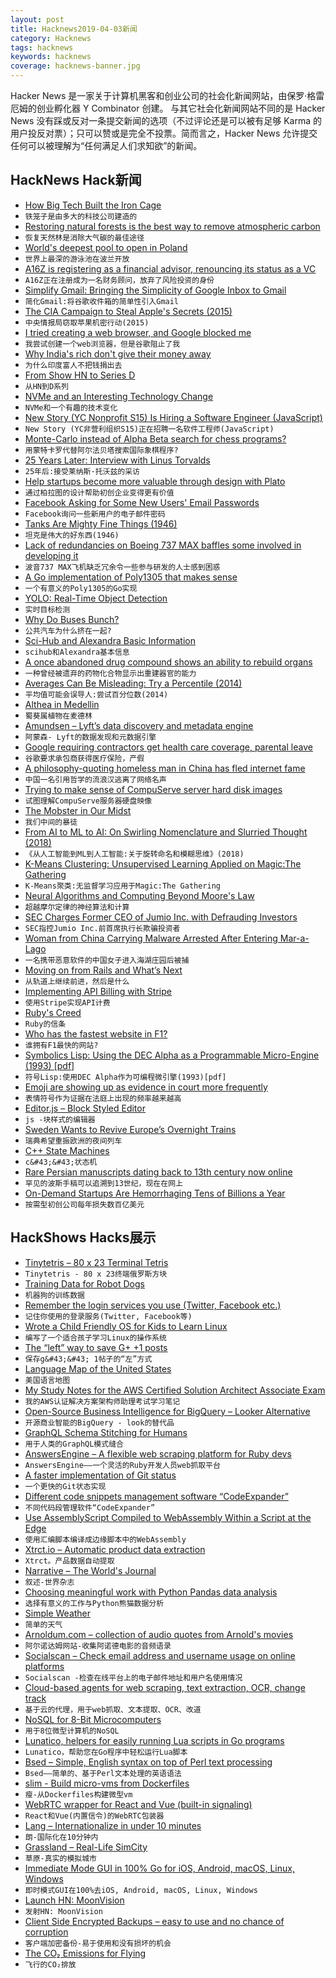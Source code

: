 ```yaml
---
layout: post
title: Hacknews2019-04-03新闻
category: Hacknews
tags: hacknews
keywords: hacknews
coverage: hacknews-banner.jpg
---
```


Hacker News 是一家关于计算机黑客和创业公司的社会化新闻网站，由保罗·格雷厄姆的创业孵化器 Y Combinator 创建。
与其它社会化新闻网站不同的是 Hacker News 没有踩或反对一条提交新闻的选项（不过评论还是可以被有足够 Karma 的用户投反对票）；只可以赞或是完全不投票。简而言之，Hacker News 允许提交任何可以被理解为“任何满足人们求知欲”的新闻。

## HackNews Hack新闻


- [How Big Tech Built the Iron Cage](https://www.newyorker.com/culture/cultural-comment/building-the-digital-iron-cage)
- `铁笼子是由多大的科技公司建造的`
- [Restoring natural forests is the best way to remove atmospheric carbon](https://www.nature.com/articles/d41586-019-01026-8)
- `恢复天然林是消除大气碳的最佳途径`
- [World&#39;s deepest pool to open in Poland](https://www.cnn.com/travel/article/worlds-deepest-pool-scli-intl/index.html)
- `世界上最深的游泳池在波兰开放`
- [A16Z is registering as a financial advisor, renouncing its status as a VC](https://www.forbes.com/sites/alexkonrad/2019/04/02/andreessen-horowitz-is-blowing-up-the-venture-capital-model-again/)
- `A16Z正在注册成为一名财务顾问，放弃了风险投资的身份`
- [Simplify Gmail: Bringing the Simplicity of Google Inbox to Gmail](https://simpl.fyi/gmail/)
- `简化Gmail:将谷歌收件箱的简单性引入Gmail`
- [The CIA Campaign to Steal Apple&#39;s Secrets (2015)](https://theintercept.com/2015/03/10/ispy-cia-campaign-steal-apples-secrets/)
- `中央情报局窃取苹果机密行动(2015)`
- [I tried creating a web browser, and Google blocked me](https://blog.samuelmaddock.com/posts/google-widevine-blocked-my-browser/)
- `我尝试创建一个web浏览器，但是谷歌阻止了我`
- [Why India&#39;s rich don&#39;t give their money away](https://www.bbc.com/news/world-asia-india-47566542)
- `为什么印度富人不把钱捐出去`
- [From Show HN to Series D](https://segment.com/blog/show-hn-to-series-d/)
- `从HN到D系列`
- [NVMe and an Interesting Technology Change](https://utcc.utoronto.ca/~cks/space/blog/tech/NVMeAndTechChange)
- `NVMe和一个有趣的技术变化`
- [New Story (YC Nonprofit S15) Is Hiring a Software Engineer (JavaScript)](https://newstorycharity.org/careers/software-engineer-position/)
- `New Story (YC非营利组织S15)正在招聘一名软件工程师(JavaScript)`
- [Monte-Carlo instead of Alpha Beta search for chess programs?](https://en.chessbase.com/post/monte-carlo-instead-of-alpha-beta)
- `用蒙特卡罗代替阿尔法贝塔搜索国际象棋程序?`
- [25 Years Later: Interview with Linus Torvalds](https://www.linuxjournal.com/content/25-years-later-interview-linus-torvalds)
- `25年后:接受莱纳斯·托沃兹的采访`
- [Help startups become more valuable through design with Plato](https://www.useplato.com/careers-job-postings?gh_jid=4224721002)
- `通过柏拉图的设计帮助初创企业变得更有价值`
- [Facebook Asking for Some New Users&#39; Email Passwords](https://www.thedailybeast.com/beyond-sketchy-facebook-demanding-some-new-users-email-passwords)
- `Facebook询问一些新用户的电子邮件密码`
- [Tanks Are Mighty Fine Things (1946)](http://imperialclub.com/Yr/1945/46Tanks/)
- `坦克是伟大的好东西(1946)`
- [Lack of redundancies on Boeing 737 MAX baffles some involved in developing it](https://www.seattletimes.com/business/boeing-aerospace/a-lack-of-redundancies-on-737-max-system-has-baffled-even-those-who-worked-on-the-jet/)
- `波音737 MAX飞机缺乏冗余令一些参与研发的人士感到困惑`
- [A Go implementation of Poly1305 that makes sense](https://blog.filippo.io/a-literate-go-implementation-of-poly1305/)
- `一个有意义的Poly1305的Go实现`
- [YOLO: Real-Time Object Detection](https://pjreddie.com/darknet/yolo/)
- `实时目标检测`
- [Why Do Buses Bunch?](http://setosa.io/bus/)
- `公共汽车为什么挤在一起?`
- [Sci-Hub and Alexandra Basic Information](https://engineuring.wordpress.com/2019/03/31/sci-hub-and-alexandra-basic-information/)
- `scihub和Alexandra基本信息`
- [A once abandoned drug compound shows an ability to rebuild organs](https://www.scientificamerican.com/article/a-drug-shows-an-astonishing-ability-to-regenerate-damaged-hearts-and-other-body-parts/)
- `一种曾经被遗弃的药物化合物显示出重建器官的能力`
- [Averages Can Be Misleading: Try a Percentile (2014)](https://www.elastic.co/blog/averages-can-dangerous-use-percentile)
- `平均值可能会误导人:尝试百分位数(2014)`
- [Althea in Medellin](https://blog.althea.org/althea-in-medellin/)
- `蜀葵属植物在麦德林`
- [Amundsen – Lyft’s data discovery and metadata engine](https://eng.lyft.com/amundsen-lyfts-data-discovery-metadata-engine-62d27254fbb9)
- `阿蒙森- Lyft的数据发现和元数据引擎`
- [Google requiring contractors get health care coverage, parental leave](https://thehill.com/policy/technology/436939-google-will-require-healthcare-parental-leave-for-extended-workforce)
- `谷歌要求承包商获得医疗保险，产假`
- [A philosophy-quoting homeless man in China has fled internet fame](https://www.washingtonpost.com/world/asia_pacific/the-internet-was-obsessed-with-this-philosophy-quoting-homeless-man-in-china-now-hes-fled-the-fame/2019/04/01/519e43e2-5220-11e9-bdb7-44f948cc0605_story.html)
- `中国一名引用哲学的流浪汉逃离了网络名声`
- [Trying to make sense of CompuServe server hard disk images](https://medium.com/@mpnet/trying-to-make-sense-of-compuserve-server-hard-disk-images-posted-on-archive-org-b1c62ce6012b)
- `试图理解CompuServe服务器硬盘映像`
- [The Mobster in Our Midst](https://www.freep.com/in-depth/news/2019/03/26/john-sonny-franzese-colombo-crime-family-indianapolis/3139068002/)
- `我们中间的暴徒`
- [From AI to ML to AI: On Swirling Nomenclature and Slurried Thought (2018)](http://approximatelycorrect.com/2018/06/05/ai-ml-ai-swirling-nomenclature-slurried-thought/)
- `《从人工智能到ML到人工智能:关于旋转命名和模糊思维》(2018)`
- [K-Means Clustering: Unsupervised Learning Applied on Magic:The Gathering](http://www.datastuff.tech/machine-learning/k-means-clustering-unsupervised-learning-for-recommender-systems/)
- `K-Means聚类:无监督学习应用于Magic:The Gathering`
- [Neural Algorithms and Computing Beyond Moore&#39;s Law](https://cacm.acm.org/magazines/2019/4/235577-neural-algorithms-and-computing-beyond-moores-law/fulltext)
- `超越摩尔定律的神经算法和计算`
- [SEC Charges Former CEO of Jumio Inc. with Defrauding Investors](https://www.sec.gov/news/press-release/2019-50)
- `SEC指控Jumio Inc.前首席执行长欺骗投资者`
- [Woman from China Carrying Malware Arrested After Entering Mar-a-Lago](https://www.nytimes.com/2019/04/02/us/mar-a-lago-zhang-chinese-secret-service.html)
- `一名携带恶意软件的中国女子进入海湖庄园后被捕`
- [Moving on from Rails and What’s Next](https://blog.seantheprogrammer.com/moving-on-from-rails-and-whats-next)
- `从轨道上继续前进，然后是什么`
- [Implementing API Billing with Stripe](https://www.daily.co/blog/implementing-api-billing-with-stripe)
- `使用Stripe实现API计费`
- [Ruby&#39;s Creed](https://metaredux.com/posts/2019/04/02/ruby-s-creed.html)
- `Ruby的信条`
- [Who has the fastest website in F1?](https://jakearchibald.com/2019/f1-perf/)
- `谁拥有F1最快的网站?`
- [Symbolics Lisp: Using the DEC Alpha as a Programmable Micro-Engine (1993) [pdf]](http://pt.withington.org/publications/VLM.pdf)
- `符号Lisp:使用DEC Alpha作为可编程微引擎(1993)[pdf]`
- [Emoji are showing up as evidence in court more frequently](https://www.theverge.com/2019/2/18/18225231/emoji-emoticon-court-case-reference)
- `表情符号作为证据在法庭上出现的频率越来越高`
- [Editor.js – Block Styled Editor](https://editorjs.io/)
- `js -块样式的编辑器`
- [Sweden Wants to Revive Europe’s Overnight Trains](https://www.citylab.com/transportation/2019/04/europe-night-train-sweden-eco-travel-sleeper-car-fossil-free/586228/)
- `瑞典希望重振欧洲的夜间列车`
- [C&#43;&#43; State Machines](http://beza1e1.tuxen.de/cpp_state_machines.html)
- `c&#43;&#43;状态机`
- [Rare Persian manuscripts dating back to 13th century now online](https://www.loc.gov/item/prn-19-036/?loclr=ealn)
- `罕见的波斯手稿可以追溯到13世纪，现在在网上`
- [On-Demand Startups Are Hemorrhaging Tens of Billions a Year](https://www.bloomberg.com/news/articles/2019-04-01/on-demand-startups-are-hemorrhaging-tens-of-billions-a-year)
- `按需型初创公司每年损失数百亿美元`


## HackShows Hacks展示

- [ Tinytetris – 80 x 23 Terminal Tetris](https://github.com/taylorconor/tinytetris)
- `Tinytetris - 80 x 23终端俄罗斯方块`
- [ Training Data for Robot Dogs](https://scale.ai/autonomous-canines)
- `机器狗的训练数据`
- [ Remember the login services you use (Twitter, Facebook etc.)](https://whatsign.in)
- `记住你使用的登录服务(Twitter, Facebook等)`
- [ Wrote a Child Friendly OS for Kids to Learn Linux](https://github.com/sugarlabs/sugar/blob/master/README.md)
- `编写了一个适合孩子学习Linux的操作系统`
- [ The “left” way to save G&#43; &#43;1 posts](https://github.com/JuanSierra/saveplus)
- `保存g&#43;&#43; 1帖子的“左”方式`
- [ Language Map of the United States](http://languagemap.us)
- `美国语言地图`
- [ My Study Notes for the AWS Certified Solution Architect Associate Exam](https://github.com/AlessioCasco/AWS-CSA-2019-study-notes)
- `我的AWS认证解决方案架构师助理考试学习笔记`
- [ Open-Source Business Intelligence for BigQuery – Looker Alternative](https://mprove.io)
- `开源商业智能的BigQuery - look的替代品`
- [ GraphQL Schema Stitching for Humans](https://github.com/ForestAdmin/graphql-stitcher)
- `用于人类的GraphQL模式缝合`
- [ AnswersEngine – A flexible web scraping platform for Ruby devs](https://answersengine.com)
- `AnswersEngine——一个灵活的Ruby开发人员web抓取平台`
- [ A faster implementation of Git status](https://github.com/romkatv/gitstatus)
- `一个更快的Git状态实现`
- [ Different code snippets management software “CodeExpander”](https://codeexpander.com)
- `不同代码段管理软件“CodeExpander”`
- [ Use AssemblyScript Compiled to WebAssembly Within a Script at the Edge](https://github.com/stackpath/edgeengine-examples/tree/master/wasm-assembly-script)
- `使用汇编脚本编译成边缘脚本中的WebAssembly`
- [ Xtrct.io – Automatic product data extraction](https://xtrct.io)
- `Xtrct。产品数据自动提取`
- [ Narrative – The World&#39;s Journal](https://narrative.org)
- `叙述-世界杂志`
- [ Choosing meaningful work with Python Pandas data analysis](https://github.com/freeradical13/ValueBasedPrioritization)
- `选择有意义的工作与Python熊猫数据分析`
- [ Simple Weather](https://simpleweather.ascher.dev/)
- `简单的天气`
- [ Arnoldum.com – collection of audio quotes from Arnold&#39;s movies](https://arnoldum.com)
- `阿尔诺达姆网站-收集阿诺德电影的音频语录`
- [ Socialscan – Check email address and username usage on online platforms](https://github.com/iojw/socialscan)
- `Socialscan -检查在线平台上的电子邮件地址和用户名使用情况`
- [ Cloud-based agents for web scraping, text extraction, OCR, change track](https://www.agenty.com)
- `基于云的代理，用于web抓取、文本提取、OCR、改道`
- [ NoSQL for 8-Bit Microcomputers](https://github.com/JohnSully/KeyDB_Z80)
- `用于8位微型计算机的NoSQL`
- [ Lunatico, helpers for easily running Lua scripts in Go programs](https://github.com/fiatjaf/lunatico)
- `Lunatico，帮助您在Go程序中轻松运行Lua脚本`
- [ Bsed – Simple, English syntax on top of Perl text processing](https://github.com/andrewbihl/bsed)
- `Bsed——简单的、基于Perl文本处理的英语语法`
- [ slim - Build micro-vms from Dockerfiles](https://github.com/ottomatica/slim)
- `瘦-从Dockerfiles构建微型vm`
- [ WebRTC wrapper for React and Vue (built-in signaling)](https://npmjs.com/package/neat-rtc)
- `React和Vue(内置信令)的WebRTC包装器`
- [ Lang – Internationalize in under 10 minutes](https://www.langapi.co)
- `朗-国际化在10分钟内`
- [ Grassland – Real-Life SimCity](http://grassland.network)
- `草原-真实的模拟城市`
- [ Immediate Mode GUI in 100% Go for iOS, Android, macOS, Linux, Windows](https://groups.google.com/forum/#!topic/golang-nuts/H4us4194WQ4)
- `即时模式GUI在100%去iOS, Android, macOS, Linux, Windows`
- [Launch HN: MoonVision](https://news.ycombinator.com/item?id=19556465)
- `发射HN: MoonVision`
- [ Client Side Encrypted Backups – easy to use and no chance of corruption](https://github.com/Scott-Kaplan/Client-Side-Encrypted-Backups)
- `客户端加密备份-易于使用和没有损坏的机会`
- [ The CO₂ Emissions for Flying](http://shameplane.com/)
- `飞行的CO₂排放`


